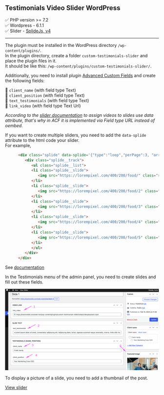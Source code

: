 ## Testimonials Video Slider WordPress

:white_check_mark: PHP version >= 7.2    
:white_check_mark: Wordpress - 6.1.1   
:white_check_mark: Slider - [SplideJs, v4](https://splidejs.com/)    
____

The plugin must be installed in the WordPress directory `/wp-content/plugins/`.    
In the plugin directory, create a folder `custom-testimonials-slider` and place the plugin files in it.    
It should be like this: `/wp-content/plugins/custom-testimonials-slider/`.    

Additionally, you need to install plugin [Advanced Custom Fields](https://www.advancedcustomfields.com/) and create the following fields:    

:small_blue_diamond: `client_name` (with field type Text)    
:small_orange_diamond: `client_position` (with field type Text)    
:small_blue_diamond: `text_testimonials` (with field type Text)    
:small_orange_diamond: `link_video` (with field type Text Url)    

*According to the [slider documentation](https://splidejs.com/extensions/video/) to assign videos to slides use data attribute, that's why in ACF it is implemented via Field type URL instead of oembed.*        

If you want to create multiple sliders, you need to add the `data-splide` attribute to the html code your slider.    
For example,    
```html
      <div class="splide" data-splide='{"type":"loop","perPage":3, "arrows":false, "pagination":false, "heightRatio":0.25 }'>
         <div class="splide__track">
            <ul class="splide__list">
            <li class="splide__slide">
               <img src="https://lorempixel.com/400/200/food/" class="slider-img">
            </li>
            <li class="splide__slide">
               <img src="https://lorempixel.com/400/200/food/2" class="slider-img">
            </li>
            <li class="splide__slide">
               <img src="https://lorempixel.com/400/200/food/3" class="slider-img">
            </li>
            <li class="splide__slide">
               <img src="https://lorempixel.com/400/200/food/4" class="slider-img">
            </li>
            <li class="splide__slide">
               <img src="https://lorempixel.com/400/200/food/5" class="slider-img">
            </li>
            </ul>
         </div>
      </div>
```
See [documentation](https://splidejs.com/guides/options/#by-data-attribute)

In the Testimonials menu of the admin panel, you need to create slides and fill out these fields.        

![Screenshort](/img/screen_slider.png)

To display a picture of a slide, you need to add a thumbnail of the post.    

[View slider](https://nastmobile.com/web-test/slider-example/)

